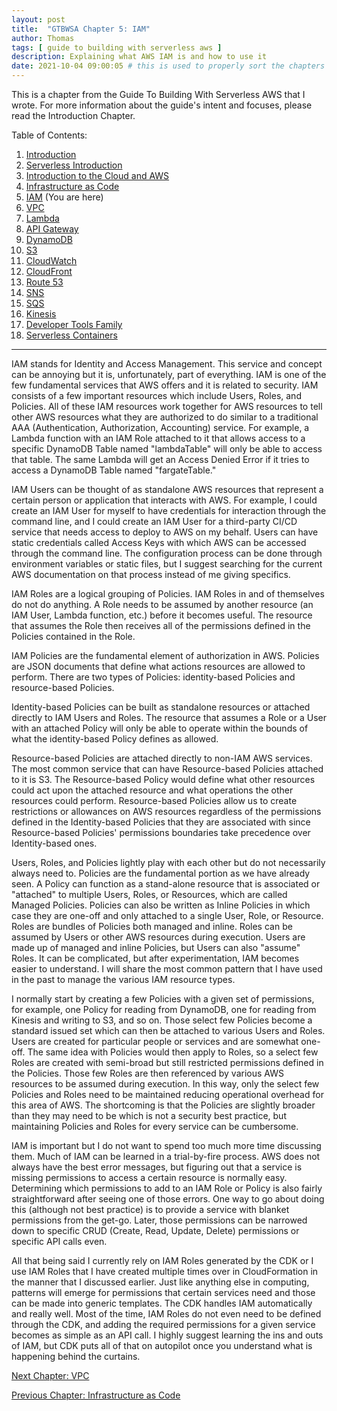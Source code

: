 ```yaml
---
layout: post
title:  "GTBWSA Chapter 5: IAM"
author: Thomas
tags: [ guide to building with serverless aws ]
description: Explaining what AWS IAM is and how to use it
date: 2021-10-04 09:00:05 # this is used to properly sort the chapters
---
```


This is a chapter from the Guide To Building With Serverless AWS that I wrote. For more information about the guide's intent and focuses, please read the Introduction Chapter.

Table of Contents:

1. [Introduction](/blog/gtbwsa-chapter-1-introduction)
2. [Serverless Introduction](/blog/gtbwsa-chapter-2-serverless-introduction)
3. [Introduction to the Cloud and AWS](/blog/gtbwsa-chapter-3-introduction-to-the-cloud-and-aws)
4. [Infrastructure as Code](/blog/gtbwsa-chapter-4-infrastructure-as-code)
5. [IAM](/blog/gtbwsa-chapter-5-iam) (You are here)
6. [VPC](/blog/gtbwsa-chapter-6-vpc)
7. [Lambda](/blog/gtbwsa-chapter-7-lambda)
8. [API Gateway](/blog/gtbwsa-chapter-8-api-gateway)
9. [DynamoDB](/blog/gtbwsa-chapter-9-dynamodb)
10. [S3](/blog/gtbwsa-chapter-10-s3)
11. [CloudWatch](/blog/gtbwsa-chapter-11-cloudwatch)
12. [CloudFront](/blog/gtbwsa-chapter-12-cloudfront)
13. [Route 53](/blog/gtbwsa-chapter-13-route-53)
14. [SNS](/blog/gtbwsa-chapter-14-sns)
15. [SQS](/blog/gtbwsa-chapter-15-sqs)
16. [Kinesis](/blog/gtbwsa-chapter-16-kinesis)
17. [Developer Tools Family](/blog/gtbwsa-chapter-17-developer-tools-family)
18. [Serverless Containers](/blog/gtbwsa-chapter-18-serverless-containers)

---

IAM stands for Identity and Access Management. This service and concept can be annoying but it is, unfortunately, part of everything. IAM is one of the few fundamental services that AWS offers and it is related to security. IAM consists of a few important resources which include Users, Roles, and Policies. All of these IAM resources work together for AWS resources to tell other AWS resources what they are authorized to do similar to a traditional AAA (Authentication, Authorization, Accounting) service. For example, a Lambda function with an IAM Role attached to it that allows access to a specific DynamoDB Table named "lambdaTable" will only be able to access that table. The same Lambda will get an Access Denied Error if it tries to access a DynamoDB Table named "fargateTable."

IAM Users can be thought of as standalone AWS resources that represent a certain person or application that interacts with AWS. For example, I could create an IAM User for myself to have credentials for interaction through the command line, and I could create an IAM User for a third-party CI/CD service that needs access to deploy to AWS on my behalf. Users can have static credentials called Access Keys with which AWS can be accessed through the command line. The configuration process can be done through environment variables or static files, but I suggest searching for the current AWS documentation on that process instead of me giving specifics.

IAM Roles are a logical grouping of Policies. IAM Roles in and of themselves do not do anything. A Role needs to be assumed by another resource (an IAM User, Lambda function, etc.) before it becomes useful. The resource that assumes the Role then receives all of the permissions defined in the Policies contained in the Role.

IAM Policies are the fundamental element of authorization in AWS. Policies are JSON documents that define what actions resources are allowed to perform. There are two types of Policies: identity-based Policies and resource-based Policies.

Identity-based Policies can be built as standalone resources or attached directly to IAM Users and Roles. The resource that assumes a Role or a User with an attached Policy will only be able to operate within the bounds of what the identity-based Policy defines as allowed.

Resource-based Policies are attached directly to non-IAM AWS services. The most common service that can have Resource-based Policies attached to it is S3. The Resource-based Policy would define what other resources could act upon the attached resource and what operations the other resources could perform. Resource-based Policies allow us to create restrictions or allowances on AWS resources regardless of the permissions defined in the Identity-based Policies that they are associated with since Resource-based Policies' permissions boundaries take precedence over Identity-based ones.

Users, Roles, and Policies lightly play with each other but do not necessarily always need to. Policies are the fundamental portion as we have already seen. A Policy can function as a stand-alone resource that is associated or "attached" to multiple Users, Roles, or Resources, which are called Managed Policies. Policies can also be written as Inline Policies in which case they are one-off and only attached to a single User, Role, or Resource. Roles are bundles of Policies both managed and inline. Roles can be assumed by Users or other AWS resources during execution. Users are made up of managed and inline Policies, but Users can also "assume" Roles. It can be complicated, but after experimentation, IAM becomes easier to understand. I will share the most common pattern that I have used in the past to manage the various IAM resource types.

I normally start by creating a few Policies with a given set of permissions, for example, one Policy for reading from DynamoDB, one for reading from Kinesis and writing to S3, and so on. Those select few Policies become a standard issued set which can then be attached to various Users and Roles. Users are created for particular people or services and are somewhat one-off. The same idea with Policies would then apply to Roles, so a select few Roles are created with semi-broad but still restricted permissions defined in the Policies. Those few Roles are then referenced by various AWS resources to be assumed during execution. In this way, only the select few Policies and Roles need to be maintained reducing operational overhead for this area of AWS. The shortcoming is that the Policies are slightly broader than they may need to be which is not a security best practice, but maintaining Policies and Roles for every service can be cumbersome.

IAM is important but I do not want to spend too much more time discussing them. Much of IAM can be learned in a trial-by-fire process. AWS does not always have the best error messages, but figuring out that a service is missing permissions to access a certain resource is normally easy. Determining which permissions to add to an IAM Role or Policy is also fairly straightforward after seeing one of those errors. One way to go about doing this (although not best practice) is to provide a service with blanket permissions from the get-go. Later, those permissions can be narrowed down to specific CRUD (Create, Read, Update, Delete) permissions or specific API calls even.

All that being said I currently rely on IAM Roles generated by the CDK or I use IAM Roles that I have created multiple times over in CloudFormation in the manner that I discussed earlier. Just like anything else in computing, patterns will emerge for permissions that certain services need and those can be made into generic templates. The CDK handles IAM automatically and really well. Most of the time, IAM Roles do not even need to be defined through the CDK, and adding the required permissions for a given service becomes as simple as an API call. I highly suggest learning the ins and outs of IAM, but CDK puts all of that on autopilot once you understand what is happening behind the curtains.


[Next Chapter: VPC](/blog/gtbwsa-chapter-6-vpc)

[Previous Chapter: Infrastructure as Code](/blog/gtbwsa-chapter-4-infrastructure-as-code)

